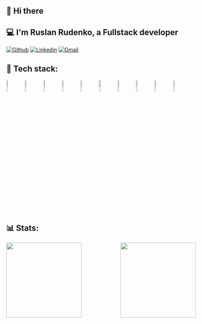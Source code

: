## :wave: Hi there

## :computer: I'm Ruslan Rudenko, a Fullstack developer

[![Github](https://img.shields.io/badge/-Github-000?style=flat&logo=Github&logoColor=white)](https://github.com/rudenkoRD)
[![Linkedin](https://img.shields.io/badge/-LinkedIn-blue?style=flat&logo=Linkedin&logoColor=white)](https://www.linkedin.com/in/ruslan-rudenko-11a442215/)
[![Gmail](https://img.shields.io/badge/-Gmail-c14438?style=flat&logo=Gmail&logoColor=white)](mailto:rudenkoruslan846@gmail.com)

## :wrench: Tech stack:
<p>
  <img width="9%" src="https://www.vectorlogo.zone/logos/golang/golang-icon.svg">
  <img width="9%" src="https://www.vectorlogo.zone/logos/postgresql/postgresql-icon.svg">
  
  <img width="9%" src="https://www.vectorlogo.zone/logos/neovimio/neovimio-icon.svg">
  <img width="9%" src="https://www.vectorlogo.zone/logos/vim/vim-icon.svg">
  
  <img width="9%" src="https://www.vectorlogo.zone/logos/docker/docker-icon.svg">
  <img width="9%" src="https://www.vectorlogo.zone/logos/google_cloud/google_cloud-icon.svg">
  <img width="9%" src="https://www.vectorlogo.zone/logos/graphql/graphql-icon.svg">
  
  <img width="9%" src="https://www.vectorlogo.zone/logos/flutterio/flutterio-icon.svg">
  <img width="9%" src="https://www.vectorlogo.zone/logos/dartlang/dartlang-icon.svg">
  <img width="9%" src="https://www.vectorlogo.zone/logos/firebase/firebase-icon.svg">
</p>

## :bar_chart: Stats:
<div style="display: flex; justify-content: space-between;">
  <img height=200 align="center" src="https://github-readme-stats.vercel.app/api?username=rudenkoRD&show_icons=true&theme=dark" style="max-width: 60%;"/>
  <img height=200 align="center" src="https://github-readme-stats.vercel.app/api/top-langs/?username=rudenkoRD&layout=compact&theme=dark" style="max-width: 40%;"/>
</div>
